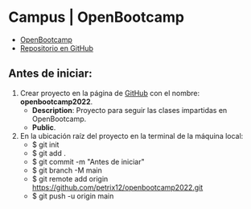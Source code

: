 # Campus | OpenBootcamp
+ [OpenBootcamp](https://campus.open-bootcamp.com/cursos)
+ [Repositorio en GitHub](https://github.com/petrix12/openbootcamp2022.git)


## Antes de iniciar:
1. Crear proyecto en la página de [GitHub](https://github.com) con el nombre: **openbootcamp2022**.
    + **Description**: Proyecto para seguir las clases impartidas en OpenBootcamp.
    + **Public**.
2. En la ubicación raíz del proyecto en la terminal de la máquina local:
    + $ git init
    + $ git add .
    + $ git commit -m "Antes de iniciar"
    + $ git branch -M main
    + $ git remote add origin https://github.com/petrix12/openbootcamp2022.git
    + $ git push -u origin main

